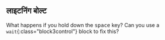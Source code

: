 ## लाइटनिंग बोल्ट

What happens if you hold down the <kbd>space</kbd> key? Can you use a `wait`{:class="block3control"} block to fix this?